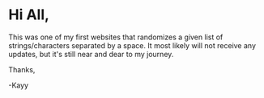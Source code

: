# Hi All,
This was one of my first websites that randomizes a given list of strings/characters separated by a space.
It most likely will not receive any updates, but it's still near and dear to my journey.

Thanks,

-Kayy
